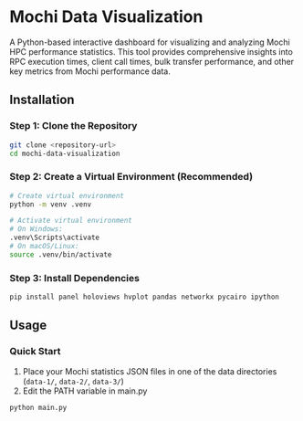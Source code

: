 # Mochi Data Visualization

A Python-based interactive dashboard for visualizing and analyzing Mochi HPC performance statistics. This tool provides comprehensive insights into RPC execution times, client call times, bulk transfer performance, and other key metrics from Mochi performance data.
## Installation
### Step 1: Clone the Repository

```bash
git clone <repository-url>
cd mochi-data-visualization
```

### Step 2: Create a Virtual Environment (Recommended)

```bash
# Create virtual environment
python -m venv .venv

# Activate virtual environment
# On Windows:
.venv\Scripts\activate
# On macOS/Linux:
source .venv/bin/activate
```

### Step 3: Install Dependencies

```bash
pip install panel holoviews hvplot pandas networkx pycairo ipython
```

## Usage

### Quick Start

1. Place your Mochi statistics JSON files in one of the data directories (`data-1/`, `data-2/`, `data-3/`)
2. Edit the PATH variable in main.py

```bash
python main.py
```